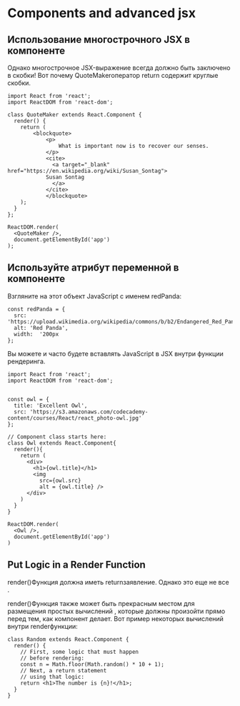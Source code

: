 # Components and advanced jsx

## Использование многострочного JSX в компоненте
Однако многострочное JSX-выражение всегда должно быть заключено в скобки! Вот почему QuoteMakerоператор return содержит круглые скобки.

```
import React from 'react';
import ReactDOM from 'react-dom';

class QuoteMaker extends React.Component {
  render() {
    return (
    	<blockquote>
  			<p>
    			What is important now is to recover our senses.
  			</p>
  			<cite>
    		  <a target="_blank" href="https://en.wikipedia.org/wiki/Susan_Sontag">
      	    Susan Sontag
    		  </a>
  			</cite>
			</blockquote>
    );
  }
};

ReactDOM.render(
  <QuoteMaker />,
  document.getElementById('app')
);
```

## Используйте атрибут переменной в компоненте
Взгляните на этот объект JavaScript с именем redPanda:
```
const redPanda = {
  src:  'https://upload.wikimedia.org/wikipedia/commons/b/b2/Endangered_Red_Panda.jpg',
  alt: 'Red Panda',
  width:  '200px
};
```
Вы можете и часто будете вставлять JavaScript в JSX внутри функции рендеринга.

```
import React from 'react';
import ReactDOM from 'react-dom';


const owl = {
  title: 'Excellent Owl',
  src: 'https://s3.amazonaws.com/codecademy-content/courses/React/react_photo-owl.jpg'
};

// Component class starts here:
class Owl extends React.Component{
  render(){
    return (
      <div>
        <h1>{owl.title}</h1>
        <img 
          src={owl.src}
          alt = {owl.title} />
      </div>
    )
  }
}

ReactDOM.render(
  <Owl />,
  document.getElementById('app')
)
```
## Put Logic in a Render Function
render()Функция должна иметь returnзаявление. Однако это еще не все .

render()Функция также может быть прекрасным местом для размещения простых вычислений , которые должны произойти прямо перед тем, как компонент делает. Вот пример некоторых вычислений внутри renderфункции:
```
class Random extends React.Component {
  render() {
    // First, some logic that must happen
    // before rendering:
    const n = Math.floor(Math.random() * 10 + 1);
    // Next, a return statement
    // using that logic:
    return <h1>The number is {n}!</h1>;
  }
}
```
